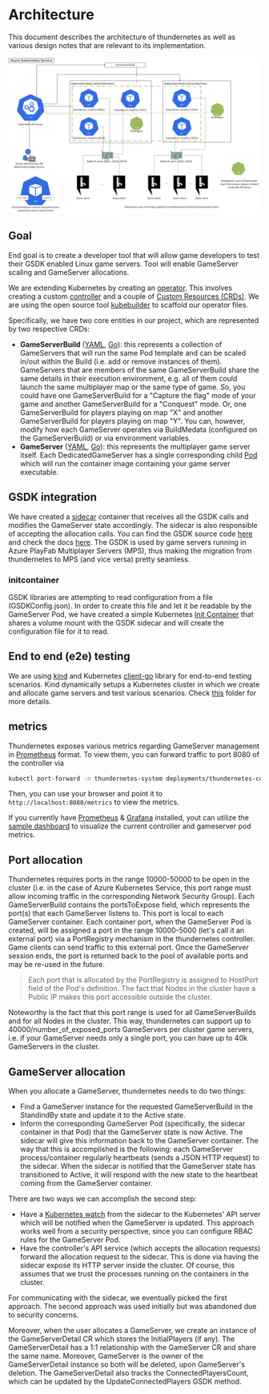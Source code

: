 # Architecture

This document describes the architecture of thundernetes as well as various design notes that are relevant to its implementation.

![Architecture diagram](diagram.png)

## Goal

End goal is to create a developer tool that will allow game developers to test their GSDK enabled Linux game servers. Tool will enable GameServer scaling and GameServer allocations.

We are extending Kubernetes by creating an [operator](https://kubernetes.io/docs/concepts/extend-kubernetes/operator/). This involves creating a custom [controller](https://kubernetes.io/docs/concepts/architecture/controller/) and a couple of [Custom Resources (CRDs)](https://kubernetes.io/docs/concepts/extend-kubernetes/api-extension/custom-resources/). We are using the open source tool [kubebuilder](https://github.com/kubernetes-sigs/kubebuilder) to scaffold our operator files.

Specifically, we have two core entities in our project, which are represented by two respective CRDs:

- **GameServerBuild** ([YAML](../operator/config/crd/bases/mps.playfab.com_gameserverbuildss.yaml), [Go](../operator/api/v1alpha1/gameserverbuild_types.go)): this represents a collection of GameServers that will run the same Pod template and can be scaled in/out within the Build (i.e. add or remove instances of them). GameServers that are members of the same GameServerBuild share the same details in their execution environment, e.g. all of them could launch the same multiplayer map or the same type of game. So, you could have one GameServerBuild for a "Capture the flag" mode of your game and another GameServerBuild for a "Conquest" mode. Or, one GameServerBuild for players playing on map "X" and another GameServerBuild for players playing on map "Y". You can, however, modify how each GameServer operates via BuildMedata (configured on the GameServerBuild) or via environment variables.
- **GameServer** ([YAML](../operator/config/crd/bases/mps.playfab.com_gameservers.yaml), [Go](../operator/api/v1alpha1/gameserver_types.go)): this represents the multiplayer game server itself. Each DedicatedGameServer has a single corresponding child [Pod](https://kubernetes.io/docs/concepts/workloads/pods/pod/) which will run the container image containing your game server executable.

## GSDK integration

We have created a [sidecar](https://www.magalix.com/blog/the-sidecar-pattern) container that receives all the GSDK calls and modifies the GameServer state accordingly. The sidecar is also responsible of accepting the allocation calls. You can find the GSDK source code [here](https://github.com/PlayFab/gsdk) and check the docs [here](https://docs.microsoft.com/en-us/gaming/playfab/features/multiplayer/servers/integrating-game-servers-with-gsdk). The GSDK is used by game servers running in Azure PlayFab Multiplayer Servers (MPS), thus making the migration from thundernetes to MPS (and vice versa) pretty seamless.

### initcontainer

GSDK libraries are attempting to read configuration from a file (GSDKConfig.json). In order to create this file and let it be readable by the GameServer Pod, we have created a simple Kubernetes [Init Container](https://kubernetes.io/docs/concepts/workloads/pods/init-containers/) that shares a volume mount with the GSDK sidecar and will create the configuration file for it to read.

## End to end (e2e) testing

We are using [kind](https://kind.sigs.k8s.io/) and Kubernetes [client-go](https://github.com/kubernetes/client-go) library for end-to-end testing scenarios. Kind dynamically setups a Kubernetes cluster in which we create and allocate game servers and test various scenarios. Check [this](../e2e) folder for more details.

## metrics

Thundernetes exposes various metrics regarding GameServer management in [Prometheus](https://prometheus.io) format. To view them, you can forward traffic to port 8080 of the controller via

```bash
kubectl port-forward -n thundernetes-system deployments/thundernetes-controller-manager 8080:8080
```

Then, you can use your browser and point it to `http://localhost:8080/metrics` to view the metrics.

If you currently have [Prometheus](https://prometheus.io) & [Grafana](https://grafana.org) installed, yout can utilize the [sample dashboard](../samples/grafana/readme.md) to visualize the current controller and gameserver pod metrics.

## Port allocation

Thundernetes requires ports in the range 10000-50000 to be open in the cluster (i.e. in the case of Azure Kubernetes Service, this port range must allow incoming traffic in the corresponding Network Security Group). Each GameServerBuild contains the portsToExpose field, which represents the port(s) that each GameServer listens to. This port is local to each GameServer container. Each container port, when the GameServer Pod is created, will be assigned a port in the range 10000-5000 (let's call it an external port) via a PortRegistry mechanism in the thundernetes controller. Game clients can send traffic to this external port. Once the GameServer session ends, the port is returned back to the pool of available ports and may be re-used in the future.

> Each port that is allocated by the PortRegistry is assigned to HostPort field of the Pod's definition. The fact that Nodes in the cluster have a Public IP makes this port accessible outside the cluster.

Noteworthy is the fact that this port range is used for all GameServerBuilds and for all Nodes in the cluster. This way, thundernetes can support up to 40000/number_of_exposed_ports GameServers per cluster game servers, i.e. if your GameServer needs only a single port, you can have up to 40k GameServers in the cluster.

## GameServer allocation

When you allocate a GameServer, thundernetes needs to do two things:

- Find a GameServer instance for the requested GameServerBuild in the StandindBy state and update it to the Active state.
- Inform the corresponding GameServer Pod (specifically, the sidecar container in that Pod) that the GameServer state is now Active. The sidecar will give this information back to the GameServer container. The way that this is accomplished is the following: each GameServer process/container regularly heartbeats (sends a JSON HTTP request) to the sidecar. When the sidecar is notified that the GameServer state has transitioned to Active, it will respond with the new state to the heartbeat coming from the GameServer container.

There are two ways we can accomplish the second step:

- Have a [Kubernetes watch](https://kubernetes.io/docs/reference/using-api/api-concepts/#efficient-detection-of-changes) from the sidecar to the Kubernetes' API server which will be notified when the GameServer is updated. This approach works well from a security perspective, since you can configure RBAC rules for the GameServer Pod.
- Have the controller's API service (which accepts the allocation requests) forward the allocation request to the sidecar. This is done via having the sidecar expose its HTTP server inside the cluster. Of course, this assumes that we trust the processes running on the containers in the cluster.

For communicating with the sidecar, we eventually picked the first approach. The second approach was used initially but was abandoned due to security concerns.

Moreover, when the user allocates a GameServer, we create an instance of the GameServerDetail CR which stores the InitialPlayers (if any). The GameServerDetail has a 1:1 relationship with the GameServer CR and share the same name. Moreover, GameServer is the owner of the GameServerDetail instance so both will be deleted, upon GameServer's deletion. The GameServerDetail also tracks the ConnectedPlayersCount, which can be updated by the UpdateConnectedPlayers GSDK method.
